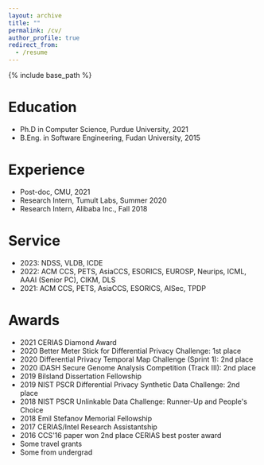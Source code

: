 ```yaml
---
layout: archive
title: ""
permalink: /cv/
author_profile: true
redirect_from:
  - /resume
---
```


{% include base_path %}


Education
======
* Ph.D in Computer Science, Purdue University, 2021
* B.Eng. in Software Engineering, Fudan University, 2015


Experience
======
* Post-doc, CMU, 2021
* Research Intern, Tumult Labs, Summer 2020
* Research Intern, Alibaba Inc., Fall 2018

<!---

* Fall 2014: Software Engineer Intern
  * Ebay Inc., Shanghai
* Summer 2014: Research Intern
  * The University of Hong Kong
  * Supervisor: Prof. Yong Zhang and Prof. Francis Chin
* Fall 2013: Exchange Student
  * National Tsing Hua University
* Summer 2013: Research Intern
  * University College Dublin

, Globecom'19-20
* Student PC: SP'18
* External Reviewer: PoPETS'20, PoPETS'19, FC'19, PoPETS'18, ESORICS'18
-->

Service
======
* 2023: NDSS, VLDB, ICDE
* 2022: ACM CCS, PETS, AsiaCCS, ESORICS, EUROSP, Neurips, ICML, AAAI (Senior PC), CIKM, DLS
* 2021: ACM CCS, PETS, AsiaCCS, ESORICS, AISec, TPDP

Awards
======
* 2021 CERIAS Diamond Award
* 2020 Better Meter Stick for Differential Privacy Challenge: 1st place
* 2020 Differential Privacy Temporal Map Challenge (Sprint 1): 2nd place
* 2020 iDASH Secure Genome Analysis Competition (Track III): 2nd place
* 2019 Bilsland Dissertation Fellowship
* 2019 NIST PSCR Differential Privacy Synthetic Data Challenge: 2nd place
* 2018 NIST PSCR Unlinkable Data Challenge: Runner-Up and People's Choice
* 2018 Emil Stefanov Memorial Fellowship 
* 2017 CERIAS/Intel Research Assistantship
* 2016 CCS'16 paper won 2nd place CERIAS best poster award
* Some travel grants
* Some from undergrad

<!---

* 2018 CCS student traval grant
* 2018 SP student traval grant 
* 2017 CCS student traval grant 
* 2017 USENIX student traval grant 
\cventry{2015}{Excellent Graduation Thesis}{Only One in Software School}{}{}{}
%{Rank 1/76}{}{}{}
\cventry{2015}{Graduate Star}{1 of 20 in Fudan University}{}{}{}
%{Rank 1/76}{}{}{}
\cventry{2015}{Excellent Graduate}{1 of 6 in Software School}{}{}{}
%{Rank 1/76}{}{}{}
\cventry{2014}{Google Excellence Scholarship}{1 of 58 nationwide (undergrads and grads combined)}{http://www.google.cn/intl/en/university/student/scholarship-recipients.html}{}{}
%{Rank 1/76}{}{}{}
\cventry{2014}{Outstanding Student}{1 of 10 in Fudan}{}{}{}
%{Rank 1/76}{}{}{}
\cventry{2013}{First Prize of Scholarship for Outstanding Student at Fudan University}{}{}{}{}
%{Rank 1/76}{}{}{}
\cventry{2012}{National Scholarship}{Rank 1/79 in class}{}{}{}
%{Rank 1/76}{}{}{}
\cventry{2012}{Outstanding Student}{Rank 1/79 in class}{}{}{}
-->
